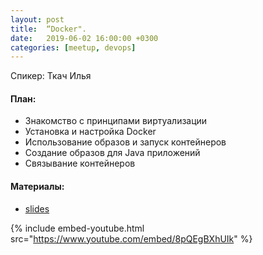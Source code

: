 ```yaml
---
layout: post
title:  “Docker".
date:   2019-06-02 16:00:00 +0300
categories: [meetup, devops]
---
```


Спикер: Ткач Илья

#### План:

- Знакомство с принципами виртуализации
- Установка и настройка Docker
- Использование образов и запуск контейнеров
- Создание образов для Java приложений
- Связывание контейнеров

#### Материалы:

- [slides]

{% include embed-youtube.html src="https://www.youtube.com/embed/8pQEgBXhUIk" %}

[telegram]: https://t.me/devcomanda
[slides]: https://docs.google.com/presentation/d/1k0gwKVQbA9xGwugFLB_97prGQ4DU0l0OCj8vBY260-w/edit?usp=sharing